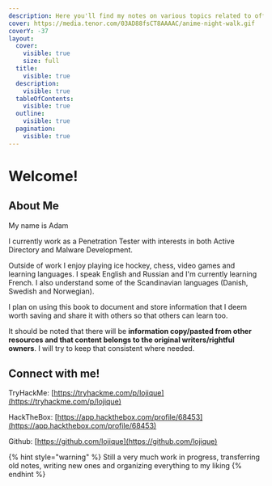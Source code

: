 ```yaml
---
description: Here you'll find my notes on various topics related to offensive security
cover: https://media.tenor.com/03AD88fsCT8AAAAC/anime-night-walk.gif
coverY: -37
layout:
  cover:
    visible: true
    size: full
  title:
    visible: true
  description:
    visible: true
  tableOfContents:
    visible: true
  outline:
    visible: true
  pagination:
    visible: true
---
```


# Welcome!

## About Me

My name is Adam

I currently work as a Penetration Tester with interests in both Active Directory and Malware Development.

Outside of work I enjoy playing ice hockey, chess, video games and learning languages. I speak English and Russian and I'm currently learning French. I also understand some of the Scandinavian languages (Danish, Swedish and Norwegian).

I plan on using this book to document and store information that I deem worth saving and share it with others so that others can learn too.

It should be noted that there will be **information copy/pasted from other resources and that content belongs to the original writers/rightful owners**. I will try to keep that consistent where needed.

## Connect with me!

TryHackMe: [https://tryhackme.com/p/lojique](https://tryhackme.com/p/lojique)

HackTheBox: [https://app.hackthebox.com/profile/68453](https://app.hackthebox.com/profile/68453)

Github: [https://github.com/lojique](https://github.com/lojique)

{% hint style="warning" %}
Still a very much work in progress, transferring old notes, writing new ones and organizing everything to my liking
{% endhint %}
